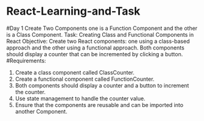 # React-Learning-and-Task
#Day 1
Create Two Components one is a Function Component and the other is a Class Component.
Task: Creating Class and Functional Components in React
Objective: Create two React components: one using a class-based approach and the other using a functional approach. Both components should display a counter that can be incremented by clicking a button.
#Requirements:
1. Create a class component called ClassCounter.
2. Create a functional component called FunctionCounter.
3. Both components should display a counter and a button to increment the counter.
4. Use state management to handle the counter value.
5. Ensure that the components are reusable and can be imported into another Component.

 
